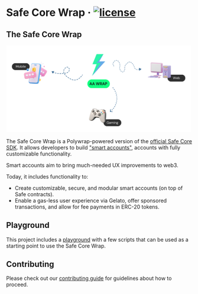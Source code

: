 # **Safe Core Wrap** &middot; [![license](https://img.shields.io/badge/license-MIT-blue)](https://shields.io)

## The Safe Core Wrap

<img src="assets/multiplatform.png" width="500x">

The Safe Core Wrap is a Polywrap-powered version of the [official Safe Core SDK](https://github.com/safe-global/safe-core-sdk). It allows developers to build ["smart accounts"](https://docs.safe.global/safe-core-protocol/safe-core-protocol), accounts with fully customizable functionality.

Smart accounts aim to bring much-needed UX improvements to web3.

Today, it includes functionality to:

- Create customizable, secure, and modular smart accounts (on top of Safe contracts).
- Enable a gas-less user experience via Gelato, offer sponsored transactions, and allow for fee payments in ERC-20 tokens.

## Playground

This project includes a [playground](./playground) with a few scripts that can be used as a starting point to use the Safe Core Wrap.

## Contributing

Please check out our [contributing guide](./CONTRIBUTING.md) for guidelines about how to proceed.
